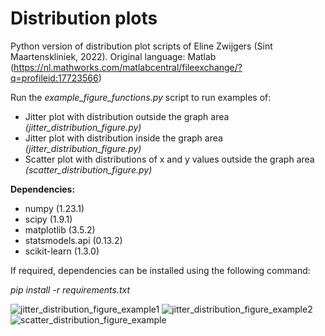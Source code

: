 # Distribution plots
Python version of distribution plot scripts of Eline Zwijgers (Sint Maartenskliniek, 2022). 
Original language: Matlab (https://nl.mathworks.com/matlabcentral/fileexchange/?q=profileid:17723566)


Run the *example_figure_functions.py* script to run examples of:
 - Jitter plot with distribution outside the graph area *(jitter_distribution_figure.py)*
 - Jitter plot with distribution inside the graph area *(jitter_distribution_figure.py)*
 - Scatter plot with distributions of x and y values outside the graph area *(scatter_distribution_figure.py)*


**Dependencies:**
 - numpy (1.23.1)
 - scipy (1.9.1)
 - matplotlib (3.5.2)
 - statsmodels.api (0.13.2)
 - scikit-learn (1.3.0)

If required, dependencies can be installed using the following command:

*pip install -r requirements.txt*


![jitter_distribution_figure_example1](https://github.com/CarmenEnsink/distribution_plots/assets/61141983/1a77120b-647a-4a59-90b7-5b057521a46c)
![jitter_distribution_figure_example2](https://github.com/CarmenEnsink/distribution_plots/assets/61141983/a6766563-a437-4016-a793-5d3f813a02e9)
![scatter_distribution_figure_example](https://github.com/CarmenEnsink/distribution_plots/assets/61141983/36474b24-7940-418d-ad5b-a9ce7d61281a)

